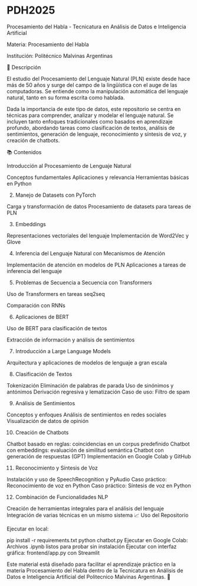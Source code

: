 # PDH2025
Procesamiento del Habla - Tecnicatura en Análisis de Datos e Inteligencia Artificial

Materia: Procesamiento del Habla

Institución: Politécnico Malvinas Argentinas

📌 Descripción

El estudio del Procesamiento del Lenguaje Natural (PLN) existe desde hace más de 50 años y surge del campo de la lingüística con el auge de las computadoras. Se entiende como la manipulación automática del lenguaje natural, tanto en su forma escrita como hablada.

Dada la importancia de este tipo de datos, este repositorio se centra en técnicas para comprender, analizar y modelar el lenguaje natural. Se incluyen tanto enfoques tradicionales como basados en aprendizaje profundo, abordando tareas como clasificación de textos, análisis de sentimientos, generación de lenguaje, reconocimiento y síntesis de voz, y creación de chatbots.

📚 Contenidos

Introducción al Procesamiento de Lenguaje Natural

Conceptos fundamentales
Aplicaciones y relevancia
Herramientas básicas en Python

2. Manejo de Datasets con PyTorch

Carga y transformación de datos
Procesamiento de datasets para tareas de PLN

3. Embeddings

Representaciones vectoriales del lenguaje
Implementación de Word2Vec y Glove

4. Inferencia del Lenguaje Natural con Mecanismos de Atención

Implementación de atención en modelos de PLN
Aplicaciones a tareas de inferencia del lenguaje

5. Problemas de Secuencia a Secuencia con Transformers

Uso de Transformers en tareas seq2seq

Comparación con RNNs

6. Aplicaciones de BERT

Uso de BERT para clasificación de textos

Extracción de información y análisis de sentimientos

7. Introducción a Large Language Models

Arquitectura y aplicaciones de modelos de lenguaje a gran escala

8. Clasificación de Textos

Tokenización
Eliminación de palabras de parada
Uso de sinónimos y antónimos
Derivación regresiva y lematización
Caso de uso: Filtro de spam

9. Análisis de Sentimientos

Conceptos y enfoques
Análisis de sentimientos en redes sociales
Visualización de datos de opinión

10. Creación de Chatbots

Chatbot basado en reglas: coincidencias en un corpus predefinido
Chatbot con embeddings: evaluación de similitud semántica
Chatbot con generación de respuestas (GPT)
Implementación en Google Colab y GitHub

11. Reconocimiento y Síntesis de Voz

Instalación y uso de SpeechRecognition y PyAudio
Caso práctico: Reconocimiento de voz en Python
Caso práctico: Síntesis de voz en Python

12. Combinación de Funcionalidades NLP

Creación de herramientas integrales para el análisis del lenguaje
Integración de varias técnicas en un mismo sistema
📈 Uso del Repositorio

Ejecutar en local:

pip install -r requirements.txt
python chatbot.py
Ejecutar en Google Colab:
Archivos .ipynb listos para probar sin instalación
Ejecutar con interfaz gráfica:
frontend/app.py con Streamlit

Este material está diseñado para facilitar el aprendizaje práctico en la materia Procesamiento del Habla dentro de la Tecnicatura en Análisis de Datos e Inteligencia Artificial del Politecnico Malvinas Argentinas. 🚀

